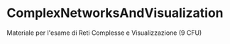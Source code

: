 # ComplexNetworksAndVisualization

Materiale per l'esame di Reti Complesse e Visualizzazione (9 CFU)
